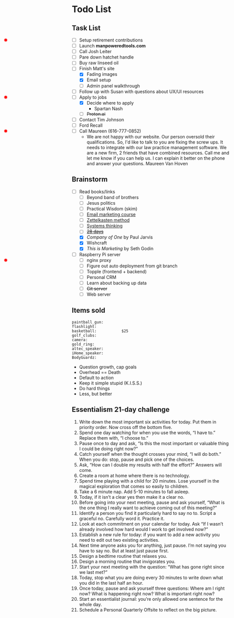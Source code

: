 # Todo List

## Task List

- [ ] <star/>Setup retirement contributions
- [ ] Launch **manpoweredtools.com**
- [ ] Call Josh Leiter
- [ ] Pare down hatchet handle
- [ ] Buy raw linseed oil
- [ ] Finish Matt's site
  - [x] Fading images
  - [x] <star/>Email setup
  - [ ] Admin panel walkthrough
- [ ] Follow up with Susan with questions about UX/UI resources
- [ ] <star/>Apply to jobs
  - [x] Decide where to apply
    - Spartan Nash
  - [ ] ~~Proton.ai~~
- [ ] Contact Tim Johnson
- [ ] Ford Recall
- [ ] <star/>Call Maureen (616-777-0852)
  - We are not happy with our website. Our person oversold their qualifications. So, I'd like to talk to you are fixing the screw ups. It needs to integrate with our law practice management software. We are a new firm, 2 friends that have combined resources. Call me and let me know if you can help us. I can explain it better on the phone and answer your questions. Maureen Van Hoven

## Brainstorm

- [ ] Read books/links
  - [ ] Beyond band of brothers
  - [ ] Jesus politics
  - [ ] Practical Wisdom (skim)
  - [ ] [Email marketing course](https://tinylittlebusinesses.com/email-marketing-course/)
  - [ ] [Zettelkasten method](https://tinylittlebusinesses.com/zettelkasten-method/)
  - [ ] [Systems thinking](https://tinylittlebusinesses.com/systems-thinking/)
  - [ ] [~~28 days~~](https://ryanerskine.com/28days)
  - [x] _Company of One_ by Paul Jarvis
  - [x] Wishcraft
  - [x] _This is Marketing_ by Seth Godin
- [ ] Raspberry Pi server
  - [ ] <star/>nginx proxy
  - [ ] Figure out auto deployment from git branch
  - [ ] Topple (frontend + backend)
  - [ ] Personal CRM
  - [ ] Learn about backing up data
  - [ ] ~~Git server~~
  - [ ] Web server

## Items sold

```text
paintball_gun:           
flashlight:              
basketball:           $25
golf_clubs:              
camera:                  
gold_ring:               
altec_speaker:           
iHome_speaker:           
BodyGuardz:              
```

- Question growth, cap goals
- Overhead == Death
- Default to action
- Keep it simple stupid (K.I.S.S.)
- Do hard things
- Less, but better

## Essentialism 21-day challenge

1. Write down the most important six activities for today. Put them in priority order. Now cross off the bottom five.
2. Spend one day watching for when you use the words, “I have to.” Replace them with, “I choose to.”
3. Pause once to day and ask, “Is this the most important or valuable thing I could be doing right now?”
4. Catch yourself when the thought crosses your mind, “I will do both.” When you do: stop, pause and pick one of the choices.
5. Ask, “How can I double my results with half the effort?” Answers will come.
6. Create a room at home where there is no technology.
7. Spend time playing with a child for 20 minutes. Lose yourself in the magical exploration that comes so easily to children.
8. Take a 6 minute nap. Add 5-10 minutes to fall asleep.
9. Today, if it isn’t a clear yes then make it a clear no.
10. Before going into your next meeting, pause and ask yourself, “What is the one thing I really want to achieve coming out of this meeting?”
11. Identify a person you find it particularly hard to say no to. Script a graceful no. Carefully word it. Practice it.
12. Look at each commitment on your calendar for today. Ask “If I wasn’t already involved how hard would I work to get involved now?”
13. Establish a new rule for today: if you want to add a new activity you need to edit out two existing activities.
14. Next time anyone asks you for anything, just pause. I’m not saying you have to say no. But at least just pause first.
15. Design a bedtime routine that relaxes you.
16. Design a morning routine that invigorates you.
17. Start your next meeting with the question: “What has gone right since we last met?”
18. Today, stop what you are doing every 30 minutes to write down what you did in the last half an hour.
19. Once today, pause and ask yourself three questions: Where am I right now? What is happening right now? What is important right now?
20. Start an essentialist journal: you’re only allowed one sentence for the whole day.
21. Schedule a Personal Quarterly Offsite to reflect on the big picture.

<style>
input[type=checkbox]:not([checked]) + star::before {
  position: absolute;
  left: 0.75rem;
  content: "✹";
  color: red;
  font-weight: bolder;
}
input[type=checkbox]:not([checked]) + star[two]::before {
  content: "✹✹";
  font-size: 0.75rem;
}
</style>
